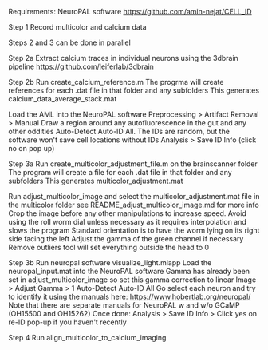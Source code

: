 Requirements:
NeuroPAL software
https://github.com/amin-nejat/CELL_ID


Step 1
Record multicolor and calcium data

Steps 2 and 3 can be done in parallel

Step 2a
Extract calcium traces in individual neurons
using the 3dbrain pipeline
https://github.com/leiferlab/3dbrain

Step 2b
Run create_calcium_reference.m
The progrma will create references for each .dat file in that folder and any subfolders
This generates calcium_data_average_stack.mat

Load the AML into the NeuroPAL software
Preprocessing > Artifact Removal > Manual
Draw a region around any autofluorescence in the gut and any other oddities
Auto-Detect
Auto-ID All. The IDs are random, but the software won't save cell locations without IDs
Analysis > Save ID Info (click no on pop up)

Step 3a
Run create_multicolor_adjustment_file.m on the brainscanner folder
The program will create a file for each .dat file in that folder and any subfolders
This generates multicolor_adjustment.mat

Run adjust_multicolor_image and select the multicolor_adjustment.mat file in the multicolor folder
see README_adjust_multicolor_image.md for more info
Crop the image before any other manipulations to increase speed.
Avoid using the roll worm dial unless necessary as it requires interpolation and slows the program
Standard orientation is to have the worm lying on its right side facing the left
Adjust the gamma of the green channel if necessary
Remove outliers tool will set everything outside the head to 0

Step 3b
Run neuropal software visualize_light.mlapp
Load the neuropal_input.mat into the NeuroPAL software
Gamma has already been set in adjust_multicolor_image so set this gamma correction to linear
Image > Adjust Gamma > 1
Auto-Detect
Auto-ID All
Go select each neuron and try to identify it using the manuals here:
https://www.hobertlab.org/neuropal/
Note that there are separate manuals for NeuroPAL w and w/o GCaMP (OH15500 and OH15262)
Once done:
Analysis > Save ID Info > Click yes on re-ID pop-up if you haven't recently

Step 4
Run align_multicolor_to_calcium_imaging
